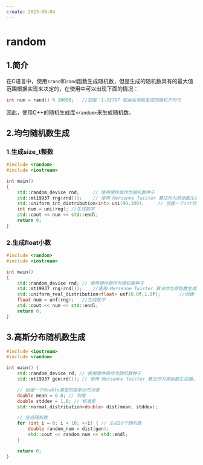 ```yaml
---
create: 2023-09-04
---
```

# random

## 1.简介

​	在C语言中，使用`srand`和`rand`函数生成随机数，但是生成的随机数具有的最大值范围根据实现来决定的，在使用中可以出现下面的情况：

```C
int num = rand() % 10000;	//范围：1-32767 取余后导致生成的随机不均匀
```

​	因此，使用C++的随机生成库`<random>`来生成随机数。

## 2.均匀随机数生成

### 1.生成size_t整数

```C++
#include <random>
#include <iostream>

int main()
{
    std::random_device rnd;		// 使用硬件熵作为随机数种子
    std::mt19937 rng(rnd());	// 使用 Mersenne Twister 算法作为原始数生成器，种子为读取的硬件熵
    std::uniform_int_distribution<int> uni(90,100);		// 创建一个int均匀分布对象，输入上下限
    int num = uni(rng);	//生成数字
    std::cout << num << std::endl;
    return 0;
}
```

### 2.生成float小数

```C++
#include <random>
#include <iostream>

int main()
{
    std::random_device rnd;	// 使用硬件熵作为随机数种子
    std::mt19937 rng(rnd());	//使用 Mersenne Twister 算法作为原始数生成器，种子为读取的硬件熵
    std::uniform_real_distribution<float> unf(0.0f,1.0f);		//创建一个float均匀分布对象，输入上下限
    float num = unf(rng);	//生成数字
    std::cout << num << std::endl;
    return 0;
}
```

## 3.高斯分布随机数生成

```C++
#include <iostream>
#include <random>

int main() {
    std::random_device rd; // 使用硬件熵作为随机数种子
    std::mt19937 gen(rd()); // 使用 Mersenne Twister 算法作为原始数生成器，种子为读取的硬件熵

    // 创建一个double类型的高斯分布对象
    double mean = 0.0; // 均值
    double stddev = 1.0; // 标准差
    std::normal_distribution<double> dist(mean, stddev);

    // 生成随机数
    for (int i = 0; i < 10; ++i) { // 生成10个随机数
        double random_num = dist(gen);
        std::cout << random_num << std::endl;
    }

    return 0;
}

```

